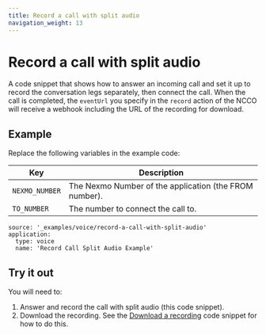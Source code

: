 ```yaml
---
title: Record a call with split audio
navigation_weight: 13
---
```


# Record a call with split audio

A code snippet that shows how to answer an incoming call and set it up to
record the conversation legs separately, then connect the call. When the call
is completed, the `eventUrl` you specify in the `record` action of the NCCO
will receive a webhook including the URL of the recording for download.

## Example

Replace the following variables in the example code:

Key |	Description
-- | --
`NEXMO_NUMBER` | The Nexmo Number of the application (the FROM number).
`TO_NUMBER` | The number to connect the call to.

```code_snippets
source: '_examples/voice/record-a-call-with-split-audio'
application:
  type: voice
  name: 'Record Call Split Audio Example'
```

## Try it out

You will need to:

1. Answer and record the call with split audio (this code snippet).
2. Download the recording. See the [Download a recording](/voice/voice-api/code-snippets/download-a-recording) code snippet for how to do this.
